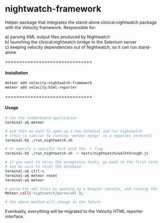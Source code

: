 nightwatch-framework  
====================================

Helper package that integrates the stand-alone clinical:nightwatch package with the Velocity framework.  Responsible for:

a) parsing XML output files produced by Nightwatch  
b) launching the clinical:nightwatch bridge to the Selenium server  
c) keeping velocity dependencies out of Nightwatch, so it can run stand-alone  


===============================
#### Installation  

````sh
meteor add velocity:nightwatch-framework  
meteor add velocity:html-reporter    
````

===============================
#### Usage  

````sh
# run the leaderboard application
terminal-a$ meteor

# and then we want to open up a new terminal and run nightwatch
# (this is similar to running 'meteor mongo' in a separate terminal)
terminal-b$ ./run_nightwatch.sh

# or specify a specific test with the -t flag
terminal-b$ ./run_nightwatch.sh -t tests/nightwatch/walkthrough.js

# if you want to rerun the acceptance tests, go back to the first terminal
# and be sure to reset the database
terminal-a$ ctrl-c
terminal-a$ meteor reset
terminal-a$ meteor

# parse the xml files by opening up a browser console, and running the following
Meteor.call('nightwatch/parse/xml');

# the above method will change in the future
````

Eventually, everything will be migrated to the Velocity HTML reporter interface.
